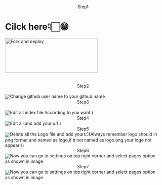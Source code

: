 <center>Step1</center>
<h1>Cilck here👇🏻😁</h1>
<a href="https://github.com/Dot-ser/web/fork"><img align="center" src="https://i.imgur.com/lIZhws3.jpeg" alt="Fork and deploy" height="112" width="300" /></a>
<div>
<br>
<br>
<center>
Step2
</center>
<br>
<img align="center" src="https://i.imgur.com/vPWniN3.jpeg"
<pr>Change github user name to your github name</pr>
<br>
<center>
Step3
</center>
<br>
<img align="center" src="https://i.imgur.com/gWZIiSZ.jpeg"
<pr>Edit all index file According to you want:)</pr>

<center>
Step4
</center>
<img align="center" src="https://i.imgur.com/PCdWeMV.jpeg"
<pr>Edit all and add your url:)</pr>
<center>
Step5
</center>
<img align="center" src="https://i.imgur.com/kbg6pTU.jpeg"
<pr>Delete all the Logo file and add yours:)(Always remember logo should in png format and named as logo,if it not named as logo.png.your logo not appear:/)</pr>
<center>
Step6
</center>
<img align="center" src="https://i.imgur.com/5Fb0U9w.jpeg"
<pr>Now you can go to settings on top right corner and select pages option as shown in image</pr>
<center>
Step7
</center>
<img align="center" src="https://i.imgur.com/Hb8dBKI.mp4"<pr>Now you can go to settings on top right corner and select pages option as shown in image</pr>

